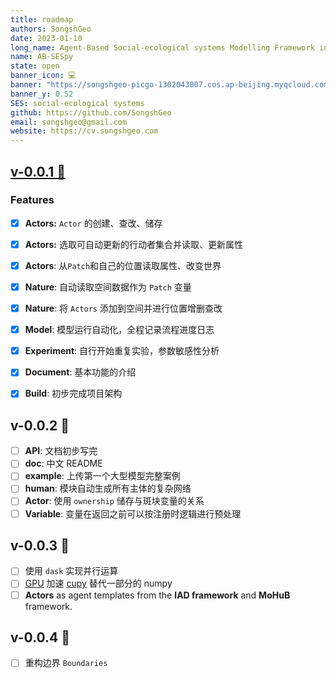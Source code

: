 ```yaml
---
title: roadmap
authors: SongshGeo
date: 2023-01-10
long_name: Agent-Based Social-ecological systems Modelling Framework in Python
name: AB-SESpy
state: open
banner_icon: 💻
banner: "https://songshgeo-picgo-1302043007.cos.ap-beijing.myqcloud.com/uPic/abses_github_repo.svg"
banner_y: 0.52
SES: social-ecological systems
github: https://github.com/SongshGeo
email: songshgeo@gmail.com
website: https://cv.songshgeo.com
---
```


## [v-0.0.1 🎉](logs/../../logs/v-0.0.1.md)

### Features

- [x] **Actors:** `Actor` 的创建、查改、储存
- [x] **Actors:** 选取可自动更新的行动者集合并读取、更新属性
- [x] **Actors**: 从`Patch`和自己的位置读取属性、改变世界
- [x] **Nature**: 自动读取空间数据作为 `Patch` 变量
- [x] **Nature**: 将 `Actors` 添加到空间并进行位置增删查改
- [x] **Model**: 模型运行自动化，全程记录流程进度日志
- [x] **Experiment**: 自行开始重复实验，参数敏感性分析
- [x] **Document**: 基本功能的介绍
- [x] **Build**: 初步完成项目架构


## v-0.0.2 🎉

- [ ] **API**: 文档初步写完
- [ ] **doc**: 中文 README
- [ ] **example**: 上传第一个大型模型完整案例
- [ ] **human**: 模块自动生成所有主体的复杂网络
- [ ] **Actor**: 使用 `ownership` 储存与斑块变量的关系
- [ ] **Variable**: 变量在返回之前可以按注册时逻辑进行预处理

## v-0.0.3 🎉

- [ ] 使用 `dask` 实现并行运算
- [ ] [GPU](https://zhuanlan.zhihu.com/p/148693465) 加速 [cupy](https://www.jianshu.com/p/b5a6ee8564df) 替代一部分的 numpy
- [ ] **Actors** as agent templates from the **IAD framework** and **MoHuB** framework.

## v-0.0.4 🎉

- [ ] 重构边界 `Boundaries`
